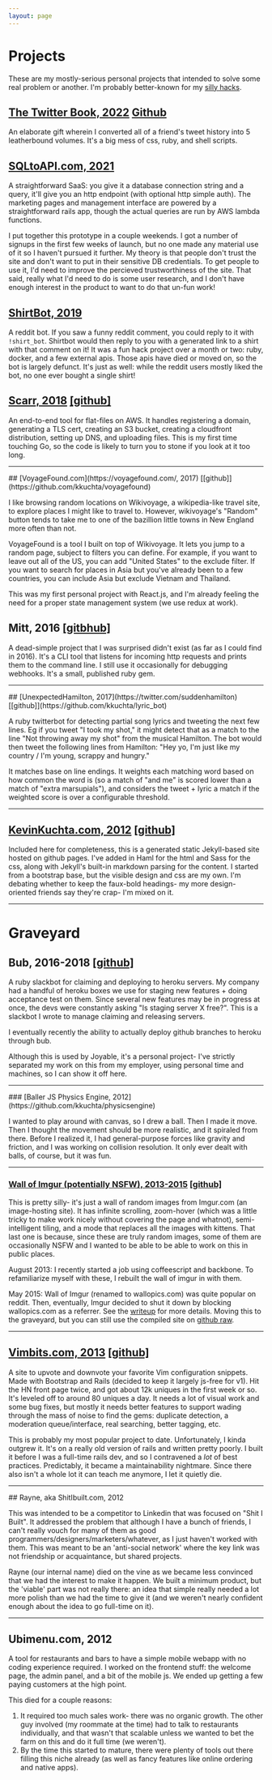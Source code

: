 ```yaml
---
layout: page
---
```


# Projects

These are my mostly-serious personal projects that intended to solve some real problem or another.  I'm probably better-known for my [silly hacks](/hacks).

## [The Twitter Book, 2022](https://twitter.com/QuinnyPig/status/1610317856876683264) <span class='github'>[Github](https://github.com/kkuchta/secret_twitter_book)</span>

An elaborate gift wherein I converted all of a friend's tweet history into 5 leatherbound volumes. It's a big mess of css, ruby, and shell scripts.

## [SQLtoAPI.com, 2021](https://www.sqltoapi.com/)

A straightforward SaaS: you give it a database connection string and a query, it'll give you an http endpoint (with optional http simple auth). The marketing pages and management interface are powered by a straightforward rails app, though the actual queries are run by AWS lambda functions.

I put together this prototype in a couple weekends. I got a number of signups in the first few weeks of launch, but no one made any material use of it so I haven't pursued it further. My theory is that people don't trust the site and don't want to put in their sensitive DB credentials. To get people to use it, I'd need to improve the percieved trustworthiness of the site. That said, really what I'd need to do is some user research, and I don't have enough interest in the product to want to do that un-fun work!

## [ShirtBot, 2019](https://www.reddit.com/user/shirt_bot)

A reddit bot. If you saw a funny reddit comment, you could reply to it with `!shirt_bot`. Shirtbot would then reply to you with a generated link to a shirt with that comment on it! It was a fun hack project over a month or two: ruby, docker, and a few external apis. Those apis have died or moved on, so the bot is largely defunct. It's just as well: while the reddit users mostly liked the bot, no one ever bought a single shirt!

## [Scarr, 2018](/2018/06/scarr/) <span class='github'>[[github]](https://github.com/kkuchta/scarr)</span>

An end-to-end tool for flat-files on AWS. It handles registering a domain, generating a TLS cert, creating an S3 bucket, creating a cloudfront distribution, setting up DNS, and uploading files. This is my first time touching Go, so the code is likely to turn you to stone if you look at it too long.

<hr>
## [VoyageFound.com](https://voyagefound.com/, 2017) <span class='github'>[[github]](https://github.com/kkuchta/voyagefound)</span>

I like browsing random locations on Wikivoyage, a wikipedia-like travel site, to explore places I might like to travel to. However, wikivoyage's "Random" button tends to take me to one of the bazillion little towns in New England more often than not.

VoyageFound is a tool I built on top of Wikivoyage. It lets you jump to a random page, subject to filters you can define. For example, if you want to leave out all of the US, you can add "United States" to the exclude filter. If you want to search for places in Asia but you've already been to a few countries, you can include Asia but exclude Vietnam and Thailand.

This was my first personal project with React.js, and I'm already feeling the need for a proper state management system (we use redux at work).

## Mitt, 2016 <span class='github'>[[gitbhub]](https://github.com/kkuchta/mitt)</span>

A dead-simple project that I was surprised didn't exist (as far as I could find in 2016). It's a CLI tool that listens for incoming http requests and prints them to the command line. I still use it occasionally for debugging webhooks. It's a small, published ruby gem.

<hr>
## [UnexpectedHamilton, 2017](https://twitter.com/suddenhamilton) <span class='github'>[[github]](https://github.com/kkuchta/lyric_bot)</span>

A ruby twitterbot for detecting partial song lyrics and tweeting the next few lines. Eg if you tweet "I took my shot," it might detect that as a match to the line "Not throwing away my shot" from the musical Hamilton. The bot would then tweet the following lines from Hamilton: "Hey yo, I'm just like my country / I'm young, scrappy and hungry."

It matches base on line endings. It weights each matching word based on how common the word is (so a match of "and me" is scored lower than a match of "extra marsupials"), and considers the tweet + lyric a match if the weighted score is over a configurable threshold.

<hr>

## [KevinKuchta.com, 2012](http://kevinkuchta.com) <span class='github'>[[github]](https://github.com/kkuchta/kkuchta.github.com)</span>

Included here for completeness, this is a generated static Jekyll-based site hosted on github pages. I've added in Haml for the html and Sass for the css, along with Jekyll's built-in markdown parsing for the content. I started from a bootstrap base, but the visible design and css are my own. I'm debating whether to keep the faux-bold headings- my more design-oriented friends say they're crap- I'm mixed on it.

<hr>

# Graveyard

## Bub, 2016-2018 <span class='github'>[[github]](https://github.com/kkuchta/bub)</span>

A ruby slackbot for claiming and deploying to heroku servers. My company had a handful of heroku boxes we use for staging new features + doing acceptance test on them. Since several new features may be in progress at once, the devs were constantly asking "Is staging server X free?". This is a slackbot I wrote to manage claiming and releasing servers.

I eventually recently the ability to actually deploy github branches to heroku through bub.

Although this is used by Joyable, it's a personal project- I've strictly separated my work on this from my employer, using personal time and machines, so I can show it off here.

<hr>
### [Baller JS Physics Engine, 2012](https://github.com/kkuchta/physicsengine)

I wanted to play around with canvas, so I drew a ball. Then I made it move. Then I thought the movement should be more realistic, and it spiraled from there. Before I realized it, I had general-purpose forces like gravity and friction, and I was working on collision resolution. It only ever dealt with balls, of course, but it was fun.

<hr>

### [Wall of Imgur (potentially NSFW), 2013-2015](http://random-imgur.s3-website-us-east-1.amazonaws.com/) <span class='github'>[[github]](https://github.com/kkuchta/RandomImagur2)</span>

This is pretty silly- it's just a wall of random images from Imgur.com (an image-hosting site). It has infinite scrolling, zoom-hover (which was a little tricky to make work nicely without covering the page and whatnot), semi-intelligent tiling, and a mode that replaces all the images with kittens. That last one is because, since these are truly random images, some of them are occasionally NSFW and I wanted to be able to be able to work on this in public places.

August 2013: I recently started a job using coffeescript and backbone. To refamiliarize myself with these, I rebuilt the wall of imgur in with them.

May 2015: Wall of Imgur (renamed to wallopics.com) was quite popular on reddit. Then, eventually, Imgur decided to shut it down by blocking wallopics.com as a referrer. See the [writeup](/2015/05/wallopics-is-dead/) for more details. Moving this to the graveyard, but you can still use the compiled site on [github raw](https://rawgithub.com/kkuchta/RandomImagur2/master/index.html).

<hr>

## [Vimbits.com, 2013](http://www.vimbits.com) <span class='github'>[[github]](https://github.com/kkuchta/Vimbits)</span>

A site to upvote and downvote your favorite Vim configuration snippets. Made with Bootstrap and Rails (decided to keep it largely js-free for v1). Hit the HN front page twice, and got about 12k uniques in the first week or so. It's leveled off to around 80 uniques a day. It needs a lot of visual work and some bug fixes, but mostly it needs better features to support wading through the mass of noise to find the gems: duplicate detection, a moderation queue/interface, real searching, better tagging, etc.

This is probably my most popular project to date. Unfortunately, I kinda outgrew it. It's on a really old version of rails and written pretty poorly. I built it before I was a full-time rails dev, and so I contravened a _lot_ of best practices. Predictably, it became a maintainability nightmare. Since there also isn't a whole lot it can teach me anymore, I let it quietly die.

<hr>
## Rayne, aka ShitIbuilt.com, 2012

This was intended to be a competitor to Linkedin that was focused on "Shit I Built". It addressed the problem that although I have a bunch of friends, I can't really vouch for many of them as good programmers/designers/marketers/whatever, as I just haven't worked with them. This was meant to be an 'anti-social network' where the key link was not friendship or acquaintance, but shared projects.

Rayne (our internal name) died on the vine as we became less convinced that we had the interest to make it happen. We built a minimum product, but the 'viable' part was not really there: an idea that simple really needed a lot more polish than we had the time to give it (and we weren't nearly confident enough about the idea to go full-time on it).

<hr>

## Ubimenu.com, 2012

A tool for restaurants and bars to have a simple mobile webapp with no coding experience required. I worked on the frontend stuff: the welcome page, the admin panel, and a bit of the mobile js. We ended up getting a few paying customers at the high point.

This died for a couple reasons:

1. It required too much sales work- there was no organic growth. The other guy involved (my roommate at the time) had to talk to restaurants individually, and that wasn't that scalable unless we wanted to bet the farm on this and do it full time (we weren't).
2. By the time this started to mature, there were plenty of tools out there filling this niche already (as well as fancy features like online ordering and native apps).
